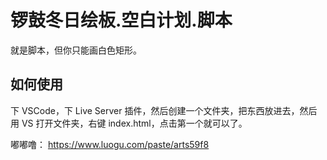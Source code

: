 # 锣鼓冬日绘板.空白计划.脚本
就是脚本，但你只能画白色矩形。
## 如何使用
下 VSCode，下 Live Server 插件，然后创建一个文件夹，把东西放进去，然后用 VS 打开文件夹，右键 index.html，点击第一个就可以了。

嘟嘟噜：
https://www.luogu.com/paste/arts59f8
